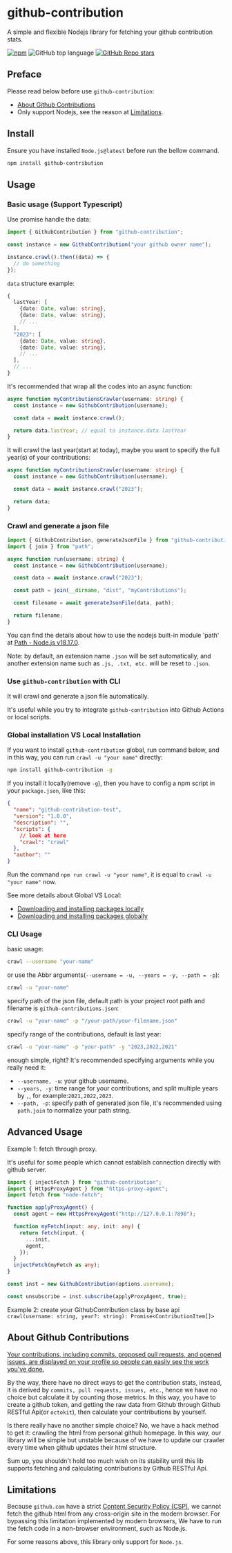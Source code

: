 # github-contribution

A simple and flexible Nodejs library for fetching your github contribution stats.

[![npm](https://img.shields.io/npm/v/github-contribution)](https://badge.fury.io/js/github-contribution) ![GitHub top language](https://img.shields.io/github/languages/top/neil-ji/github-contribution) [![GitHub Repo stars](https://img.shields.io/github/stars/neil-ji/github-contribution?label=Github%20stars)
](https://github.com/neil-ji/github-contribution)

## Preface

Please read below before use `github-contribution`:

- [About Github Contributions](#about-github-contributions)
- Only support Nodejs, see the reason at [Limitations](#limitations).

## Install

Ensure you have installed `Node.js@latest` before run the bellow command.

```bash
npm install github-contribution
```

## Usage

### Basic usage (Support Typescript)

Use promise handle the data:

```ts
import { GithubContribution } from "github-contribution";

const instance = new GithubContribution("your github owner name");

instance.crawl().then((data) => {
  // do something
});
```

`data` structure example:

```ts
{
  lastYear: [
    {date: Date, value: string},
    {date: Date, value: string},
    // ...
  ],
  "2023": [
    {date: Date, value: string},
    {date: Date, value: string},
    // ...
  ],
  // ...
}
```

It's recommended that wrap all the codes into an async function:

```ts
async function myContributionsCrawler(username: string) {
  const instance = new GithubContribution(username);

  const data = await instance.crawl();

  return data.lastYear; // equal to instance.data.lastYear
}
```

It will crawl the last year(start at today), maybe you want to specify the full year(s) of your contributions:

```ts
async function myContributionsCrawler(username: string) {
  const instance = new GithubContribution(username);

  const data = await instance.crawl("2023");

  return data;
}
```

### Crawl and generate a json file

```ts
import { GithubContribution, generateJsonFile } from "github-contribution";
import { join } from "path";

async function run(username: string) {
  const instance = new GithubContribution(username);

  const data = await instance.crawl("2023");

  const path = join(__dirname, "dist", "myContributions");

  const filename = await generateJsonFile(data, path);

  return filename;
}
```

You can find the details about how to use the nodejs built-in module 'path' at [Path - Node.js v18.17.0](https://nodejs.org/dist/latest-v18.x/docs/api/path.html).

Note: by default, an extension name `.json` will be set automatically, and another extension name such as `.js, .txt, etc.` will be reset to `.json`.

### Use `github-contribution` with CLI

It will crawl and generate a json file automatically.

It's useful while you try to integrate `github-contribution` into Github Actions or local scripts.

### Global installation VS Local Installation

If you want to install `github-contribution` global, run command below, and in this way, you can run `crawl -u "your name"` directly:

```bash
npm install github-contribution -g
```

If you install it locally(remove `-g`), then you have to config a npm script in your `package.json`, like this:

```json
{
  "name": "github-contribution-test",
  "version": "1.0.0",
  "description": "",
  "scripts": {
    // look at here
    "crawl": "crawl"
  },
  "author": ""
}
```

Run the command `npm run crawl -u "your name"`, it is equal to `crawl -u "your name"` now.

See more details about Global VS Local:

- [Downloading and installing packages locally](https://docs.npmjs.com/downloading-and-installing-packages-locally)
- [Downloading and installing packages globally](https://docs.npmjs.com/downloading-and-installing-packages-globally)

### CLI Usage

basic usage:

```bash
crawl --username "your-name"
```

or use the Abbr arguments(`--username = -u, --years = -y, --path = -p`):

```bash
crawl -u "your-name"
```

specify path of the json file, default path is your project root path and filename is `github-contributions.json`:

```bash
crawl -u "your-name" -p "/your-path/your-filename.json"
```

specify range of the contributions, default is last year:

```bash
crawl -u "your-name" -p "your-path" -y "2023,2022,2021"
```

enough simple, right? It's recommended specifying arguments while you really need it:

- `--username, -u`: your github username.
- `--years, -y`: time range for your contributions, and split multiple years by `,`, for example:`2021,2022,2023`.
- `--path, -p`: specify path of generated json file, it's recommended using `path.join` to normalize your path string.

## Advanced Usage

Example 1: fetch through proxy.

It's useful for some people which cannot establish connection directly with github server.

```ts
import { injectFetch } from "github-contribution";
import { HttpsProxyAgent } from "https-proxy-agent";
import fetch from "node-fetch";

function applyProxyAgent() {
  const agent = new HttpsProxyAgent("http://127.0.0.1:7890");

  function myFetch(input: any, init: any) {
    return fetch(input, {
      ...init,
      agent,
    });
  }
  injectFetch(myFetch as any);
}

const inst = new GithubContribution(options.username);

const unsubscribe = inst.subscribe(applyProxyAgent, true);
```

Example 2: create your GithubContribution class by base api `crawl(username: string, year?: string): Promise<ContributionItem[]>`

## About Github Contributions

[Your contributions, including commits, proposed pull requests, and opened issues, are displayed on your profile so people can easily see the work you've done.](https://docs.github.com/en/account-and-profile/setting-up-and-managing-your-github-profile/managing-contribution-settings-on-your-profile)

By the way, there have no direct ways to get the contribution stats, instead, it is derived by `commits, pull requests, issues, etc.`, hence we have no choice but calculate it by counting those metrics. In this way, you have to create a github token, and getting the raw data from Github through Github RESTful Api(or `octokit`), then calculate your contributions by yourself.

Is there really have no another simple choice? No, we have a hack method to get it: crawling the html from personal github homepage. In this way, our library will be simple but unstable because of we have to update our crawler every time when github updates their html structure.

Sum up, you shouldn't hold too much wish on its stability until this lib supports fetching and calculating contributions by Github RESTful Api.

## Limitations

Because `github.com` have a strict [Content Security Policy (CSP)](https://developer.mozilla.org/en-US/docs/web/http/csp), we cannot fetch the github html from any cross-origin site in the modern browser. For bypassing this limitation implemented by modern browsers, We have to run the fetch code in a non-browser environment, such as Node.js.

For some reasons above, this library only support for `Node.js`.
